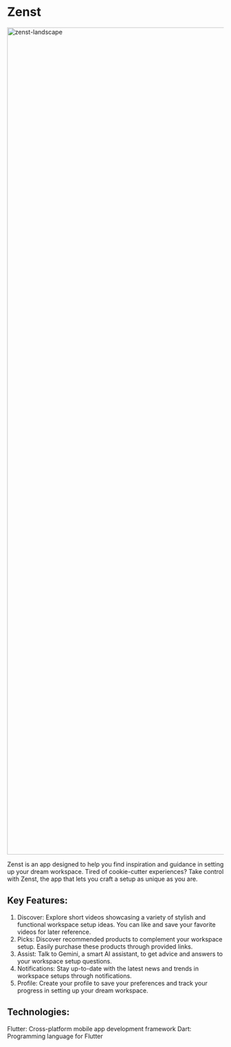 # Zenst
<img width="1920" alt="zenst-landscape" src="https://github.com/user-attachments/assets/c6b99a82-965e-4f03-a6ed-ff3c01856635">

Zenst is an app designed to help you find inspiration and guidance in setting up your dream workspace. Tired of cookie-cutter experiences? Take control with Zenst, the app that lets you craft a setup as unique as you are.

## Key Features:

1. Discover: Explore short videos showcasing a variety of stylish and functional workspace setup ideas. You can like and save your favorite videos for later reference.
2. Picks: Discover recommended products to complement your workspace setup. Easily purchase these products through provided links.
3. Assist: Talk to Gemini, a smart AI assistant, to get advice and answers to your workspace setup questions.
4. Notifications: Stay up-to-date with the latest news and trends in workspace setups through notifications.
5. Profile: Create your profile to save your preferences and track your progress in setting up your dream workspace.

## Technologies:

Flutter: Cross-platform mobile app development framework
Dart: Programming language for Flutter
